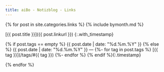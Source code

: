 ```yaml
---
title: aiBo - Notizblog - Links
---
```

{% for post in site.categories.links %}
{% include bymonth.md %}

[{{ post.title }}]({{ post.linkurl }})
{:.with_timestamp}

{% if post.tags == empty %}
{{ post.date | date: "%d.%m.%Y" }}
{% else %}
{{ post.date | date: "%d.%m.%Y" }}  —
{%- for tag in post.tags %}
  [{{ tag }}](/tags/#{{ tag }})
{%- endfor %}
{% endif %}{:.timestamp}

{% endfor %}
